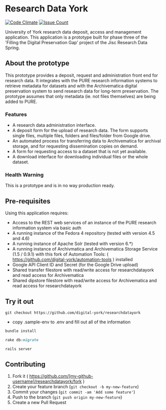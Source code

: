 # Research Data York

[![Code Climate](https://codeclimate.com/github/digital-york/researchdatayork/badges/gpa.svg)](https://codeclimate.com/github/digital-york/researchdatayork)
[![Issue Count](https://codeclimate.com/github/digital-york/researchdatayork/badges/issue_count.svg)](https://codeclimate.com/github/digital-york/researchdatayork)

University of York research data deposit, access and management application. This application is a prototype built for
phase three of the 'Filling the Digital Preservation Gap' project of the Jisc Research Data Spring.

## About the prototype

This prototype provides a deposit, request and administration front end for research data. It integrates with the PURE
research information systems to retrieve metadata for datasets and with the Archivematica digital preservation system to
send research data for long-term preservation. The prototype assumes that only metadata (ie. not files themselves) are
being added to PURE.

### Features

* A research data administration interface.
* A deposit form for the upload of research data. The form supports single files, multiple files, folders and
files/folder from Google drive.
* An automated process for transferring data to Archivematica for archival storage,
and for requesting dissemination copies on demand.
* A form for requesting access to a dataset that is not yet available.
* A download interface for downloading individual files or the whole dataset.

### Health Warning

This is a prototype and is in no way production ready.

## Pre-requisites

Using this application requires:
* Access to the REST web services of an instance of the PURE research information system via basic auth
* A running instance of the Fedora 4 repository (tested with version 4.5 and 4.6)
* A running instance of Apache Solr (tested with version 6.*)
* A running instance of Archivmatica and Archivematica Storage Service (1.5 / 0.9.1) with this fork of Automation Tools: ( https://github.com/digital-york/automation-tools ) installed
* Google API Client ID and Secret (for the Google Drive upload)
* Shared transfer filestore with read/write access for researchdatayork and read access for Archivematica
* Shared dipstore filestore with read/write access for Archivematica and read access for researchdatayork

## Try it out

```
git checkout https://github.com/digital-york/researchdatayork
```

* copy .sample-env to .env and fill out all of the information


```ruby
bundle install
```

```ruby
rake db:migrate
```

```ruby
rails server
```

## Contributing

1. Fork it ( https://github.com/[my-github-username]/researchdatayork/fork )
2. Create your feature branch (`git checkout -b my-new-feature`)
3. Commit your changes (`git commit -am 'Add some feature'`)
4. Push to the branch (`git push origin my-new-feature`)
5. Create a new Pull Request


